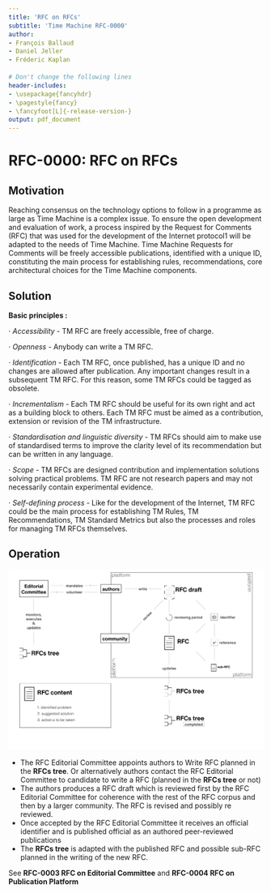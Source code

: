 ```yaml
---
title: 'RFC on RFCs'
subtitle: 'Time Machine RFC-0000'
author:
- François Ballaud
- Daniel Jeller
- Fréderic Kaplan

# Don't change the following lines
header-includes:
- \usepackage{fancyhdr}
- \pagestyle{fancy}
- \fancyfoot[L]{-release-version-}
output: pdf_document
---
```


# RFC-0000: RFC on RFCs

## Motivation

Reaching consensus on the technology options to follow in a programme as large as Time Machine is a complex issue. To ensure the open development and evaluation of work, a process inspired by the Request for Comments (RFC) that was used for the development of the Internet protocol1 will be adapted to the needs of Time Machine. Time Machine Requests for Comments will be freely accessible publications, identified with a unique ID, constituting the main process for establishing rules, recommendations, core architectural choices for the Time Machine components.

## Solution

**Basic principles :**

·   *Accessibility* - TM RFC are freely accessible, free of charge. 

·   *Openness* - Anybody can write a TM RFC.

·   *Identification* - Each TM RFC, once published, has a unique ID and no changes are allowed after publication. Any important changes result in a subsequent TM RFC. For this reason, some TM RFCs could be tagged as obsolete. 

·   *Incrementalism* - Each TM RFC should be useful for its own right and act as a building block to others. Each TM RFC must be aimed as a contribution, extension or revision of the TM infrastructure. 

·   *Standardisation and linguistic diversity* - TM RFCs should aim to make use of standardised terms to improve the clarity level of its recommendation but can be written in any language. 

·   *Scope* - TM RFCs are designed contribution and implementation solutions solving practical problems. TM RFC are not research papers and may not necessarily contain experimental evidence. 

·   *Self-defining process* - Like for the development of the Internet, TM RFC could be the main process for establishing TM Rules, TM Recommendations, TM Standard Metrics but also the processes and roles for managing TM RFCs themselves.


## Operation 


![75 % center](rfc_process.jpg)

- The RFC Editorial Committee appoints authors to Write RFC planned in the **RFCs tree**. Or alternatively authors contact the RFC Editorial Committee to candidate to write a RFC (planned in the **RFCs tree** or not)
- The authors produces a RFC draft which is reviewed first by the RFC Editorial Committee for coherence with the rest of the RFC corpus and then by a larger community. The RFC is revised and possibly re reviewed. 
- Once accepted by the RFC Editorial Committee it receives an official identifier and is published official as an authored peer-reviewed publications 
- The **RFCs tree** is adapted with the published RFC and possible sub-RFC planned in the writing of the new RFC.

See **RFC-0003 RFC on Editorial Committee** and **RFC-0004 RFC on Publication Platform**
